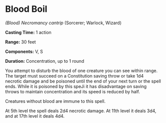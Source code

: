 # Blood Boil
*(Blood) Necromancy cantrip* (Sorcerer; Warlock, Wizard)

**Casting Time:** 1 action

**Range:** 30 feet

**Components:** V, S

**Duration:** Concentration, up to 1 round

You attempt to disturb the blood of one creature you can see within range. The target must succeed on a Constitution saving throw or take 1d4 necrotic damage and be poisoned until the end of your next turn or the spell ends. While it is poisoned by this speJi it has disadvantage on saving throws to maintain concentration and its speed is reduced by half.

Creatures without blood are immune to this spell.

At 5th level the spell deals 2d4 necrotic damage. At 11th level it deals 3d4, and at 17th level it deals 4d4.
